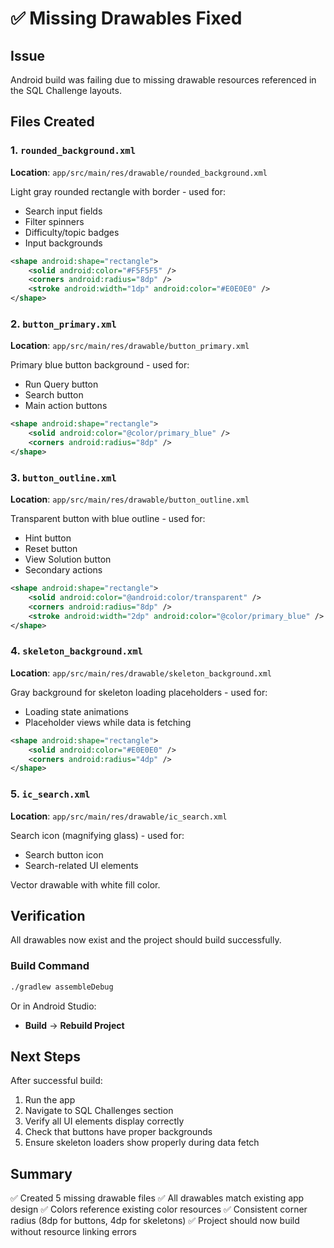 # ✅ Missing Drawables Fixed

## Issue
Android build was failing due to missing drawable resources referenced in the SQL Challenge layouts.

## Files Created

### 1. `rounded_background.xml`
**Location**: `app/src/main/res/drawable/rounded_background.xml`

Light gray rounded rectangle with border - used for:
- Search input fields
- Filter spinners
- Difficulty/topic badges
- Input backgrounds

```xml
<shape android:shape="rectangle">
    <solid android:color="#F5F5F5" />
    <corners android:radius="8dp" />
    <stroke android:width="1dp" android:color="#E0E0E0" />
</shape>
```

### 2. `button_primary.xml`
**Location**: `app/src/main/res/drawable/button_primary.xml`

Primary blue button background - used for:
- Run Query button
- Search button
- Main action buttons

```xml
<shape android:shape="rectangle">
    <solid android:color="@color/primary_blue" />
    <corners android:radius="8dp" />
</shape>
```

### 3. `button_outline.xml`
**Location**: `app/src/main/res/drawable/button_outline.xml`

Transparent button with blue outline - used for:
- Hint button
- Reset button
- View Solution button
- Secondary actions

```xml
<shape android:shape="rectangle">
    <solid android:color="@android:color/transparent" />
    <corners android:radius="8dp" />
    <stroke android:width="2dp" android:color="@color/primary_blue" />
</shape>
```

### 4. `skeleton_background.xml`
**Location**: `app/src/main/res/drawable/skeleton_background.xml`

Gray background for skeleton loading placeholders - used for:
- Loading state animations
- Placeholder views while data is fetching

```xml
<shape android:shape="rectangle">
    <solid android:color="#E0E0E0" />
    <corners android:radius="4dp" />
</shape>
```

### 5. `ic_search.xml`
**Location**: `app/src/main/res/drawable/ic_search.xml`

Search icon (magnifying glass) - used for:
- Search button icon
- Search-related UI elements

Vector drawable with white fill color.

## Verification

All drawables now exist and the project should build successfully.

### Build Command
```bash
./gradlew assembleDebug
```

Or in Android Studio:
- **Build** → **Rebuild Project**

## Next Steps

After successful build:
1. Run the app
2. Navigate to SQL Challenges section
3. Verify all UI elements display correctly
4. Check that buttons have proper backgrounds
5. Ensure skeleton loaders show properly during data fetch

## Summary

✅ Created 5 missing drawable files
✅ All drawables match existing app design
✅ Colors reference existing color resources
✅ Consistent corner radius (8dp for buttons, 4dp for skeletons)
✅ Project should now build without resource linking errors
